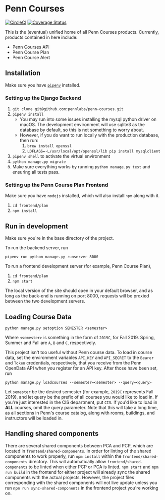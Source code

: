# Penn Courses
[![CircleCI](https://circleci.com/gh/pennlabs/penn-courses.svg?style=shield)](https://circleci.com/gh/pennlabs/penn-courses)
[![Coverage Status](https://codecov.io/gh/pennlabs/penn-courses/branch/master/graph/badge.svg)](https://codecov.io/gh/pennlabs/penn-courses)

This is the (eventual) unified home of all Penn Courses products.
Currently, products contained in here include:
- Penn Courses API
- Penn Course Plan
- Penn Course Alert

## Installation
Make sure you have [`pipenv`](https://docs.pipenv.org/en/latest/) installed.

### Setting up the Django Backend
1. `git clone git@github.com:pennlabs/penn-courses.git`
2. `pipenv install`
    - You may run into some issues installing the mysql python driver on
    macOS. The development environment will use sqlite3 as the database
    by default, so this is not something to worry about.
    - However, if you do want to run locally with the production database,
    then run:
        1. `brew install openssl`
        2. `LDFLAGS=-L/usr/local/opt/openssl/lib pip install mysqlclient`
3. `pipenv shell` to activate the virtual environment
4. `python manage.py migrate`
5. Make sure everything works by running `python manage.py test` and
ensuring all tests pass.

### Setting up the Penn Course Plan Frontend
Make sure you have `nodejs` installed, which will also install `npm`
along with it.
1. `cd frontend/plan`
2. `npm install`

## Run in development
Make sure you're in the base directory of the project.

To run the backend server, run

`pipenv run python manage.py runserver 8000`

To run a frontend development server (for example, Penn Course Plan),
1. `cd frontend/plan`
2. `npm start`

The local version of the site should open in your default browser, and
as long as the back-end is running on port 8000, requests will be
proxied between the two development servers.

## Loading Course Data

`python manage.py setoption SEMESTER <semester>`

Where `<semester>` is something in the form of `2019C`, for Fall 2019.
Spring, Summer and Fall are `A`, `B` and `C`, respectively.

This project isn't too useful without Penn course data. To load in
course data, set the environment variables `API_KEY` and `API_SECRET` to
the `Bearer` and `Token` credentials, respectively, that you receive
from the Penn OpenData API when you register for an API key. After those
have been set, run

`python manage.py loadcourses --semester=<semester> --query=<query>`

Let `semester` be the desired semester (for example, `2019C` represents
Fall 2019), and let query be the prefix of all courses you would like to
load in. If you're just interested in the CIS department, put `CIS`. If
you'd like to load in **ALL** courses, omit the query parameter. Note
that this will take a long time, as all sections in Penn's course catalog,
along with rooms, buildings, and instructors will be loaded in.

## Handling shared components

There are several shared components between PCA and PCP, which are located in
 `frontend/shared-components`. In order for linting of the shared components to work 
 properly, run `npm install` within the `frontend/shared-components` directory.
 This will automatically allow `frontend/shared-components` to be linted when
 either PCP or PCA is linted. `npm start` and `npm run build` in the frontend
 for either project will already sync the shared components with the actual
 projects. However, the project files corresponding with the shared components
 will not live update unless you run `npm run sync-shared-components` in the
 frontend project you're working on.
